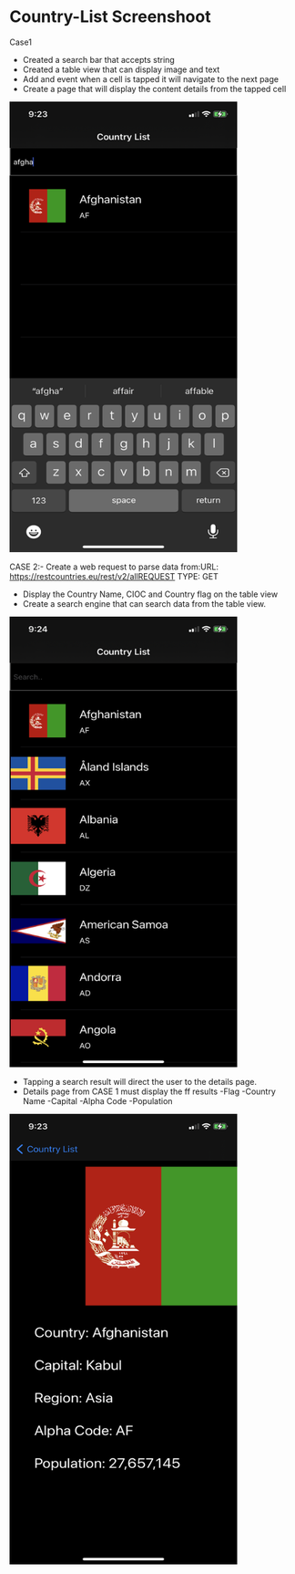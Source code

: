 # Country-List Screenshoot

Case1
- Created a search bar that accepts string
- Created a table view that can display image and text
- Add and event when a cell is tapped it will navigate to the next page
- Create a page that will display the content details from the tapped cell
<img src="/Documentation/pic1.png" width="400" height="790">

CASE 2:- Create a web request to parse data from:URL: https://restcountries.eu/rest/v2/allREQUEST 
TYPE: GET
- Display the Country Name, CIOC and Country flag on the table view
- Create a search engine that can search data from the table view.

<img src="/Documentation/pic3.png" width="400" height="790">


- Tapping a search result will direct the user to the details page. 
- Details page from CASE 1 must display the ff results
-Flag
-Country Name
-Capital
-Alpha Code
-Population

<img src="/Documentation/pic2.png" width="400" height="790">
